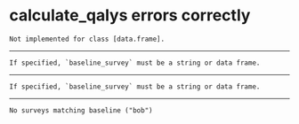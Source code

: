 # calculate_qalys errors correctly

    Not implemented for class [data.frame].

---

    If specified, `baseline_survey` must be a string or data frame.

---

    If specified, `baseline_survey` must be a string or data frame.

---

    No surveys matching baseline ("bob")

